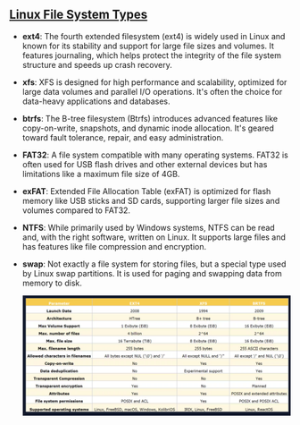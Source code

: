 ## [Linux File System Types](https://blog.learncodeonline.in/understanding-linux-file-systems-ext4-xfs-btrfs)

- **ext4**: The fourth extended filesystem (ext4) is widely used in Linux and known for its stability and support for large file sizes and volumes. It features journaling, which helps protect the integrity of the file system structure and speeds up crash recovery.

- **xfs**: XFS is designed for high performance and scalability, optimized for large data volumes and parallel I/O operations. It's often the choice for data-heavy applications and databases.

- **btrfs**: The B-tree filesystem (Btrfs) introduces advanced features like copy-on-write, snapshots, and dynamic inode allocation. It's geared toward fault tolerance, repair, and easy administration.

- **FAT32**: A file system compatible with many operating systems. FAT32 is often used for USB flash drives and other external devices but has limitations like a maximum file size of 4GB.

- **exFAT**: Extended File Allocation Table (exFAT) is optimized for flash memory like USB sticks and SD cards, supporting larger file sizes and volumes compared to FAT32.

- **NTFS**: While primarily used by Windows systems, NTFS can be read and, with the right software, written on Linux. It supports large files and has features like file compression and encryption.

- **swap**: Not exactly a file system for storing files, but a special type used by Linux swap partitions. It is used for paging and swapping data from memory to disk.


  ![Alt text](images/filesystem.png)

